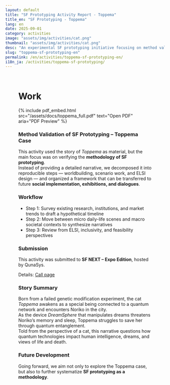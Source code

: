 ```yaml
---
layout: default
title: "SF Prototyping Activity Report - Toppema"
title_en: "SF Prototyping - Toppema"
lang: en
date: 2025-09-01
category: activities
image: "assets/img/activities/cat.png"
thumbnail: "assets/img/activities/cat.png"
desc: "An experimental SF prototyping initiative focusing on method validation, integrating worldbuilding, diegetic prototyping, and ELSI perspectives."
slug: "toppema-sf-prototyping-en"
permalink: /en/activities/toppema-sf-prototyping-en/
i18n_ja: /activities/toppema-sf-prototyping/
---
```

<div class="news-article" markdown="1" style="padding:1rem; margin:0 auto; max-width:90%; width:90%; box-sizing:border-box; overflow-x:hidden; word-wrap:break-word; overflow-wrap:anywhere; word-break:break-word; white-space:normal;">

# Work

{% include pdf_embed.html
   src="/assets/docs/toppema_full.pdf"
   text="Open PDF"
   aria="PDF Preview"
%}

### Method Validation of SF Prototyping – Toppema Case

This activity used the story of *Toppema* as material, but the main focus was on verifying the **methodology of SF prototyping**.  
Instead of providing a detailed narrative, we decomposed it into reproducible steps — worldbuilding, scenario work, and ELSI design — and organized a framework that can be transferred to future **social implementation, exhibitions, and dialogues**.

### Workflow
- Step 1: Survey existing research, institutions, and market trends to draft a hypothetical timeline  
- Step 2: Move between micro daily-life scenes and macro societal contexts to synthesize narratives  
- Step 3: Review from ELSI, inclusivity, and feasibility perspectives

### Submission
This activity was submitted to **SF NEXT – Expo Edition**, hosted by QunaSys.

Details: [Call page](https://qunasys.notion.site/SF-NEXT-1d0983a78bc980849aa3e2fb6f88afbe)

### Story Summary
Born from a failed genetic modification experiment, the cat *Toppema* awakens as a special being connected to a quantum network and encounters Noriko in the city.  
As the device *DreamSphere* that manipulates dreams threatens Noriko’s memory and sleep, Toppema struggles to save her through quantum entanglement.  
Told from the perspective of a cat, this narrative questions how quantum technologies impact human intelligence, dreams, and views of life and death.

### Future Development
Going forward, we aim not only to explore the Toppema case, but also to further systematize **SF prototyping as a methodology**.

</div>